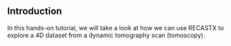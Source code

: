 
## Introduction

In this hands-on tutorial, we will take a look at how we can use RECASTX to explore
a 4D dataset from a dynamic tomography scan (tomoscopy).